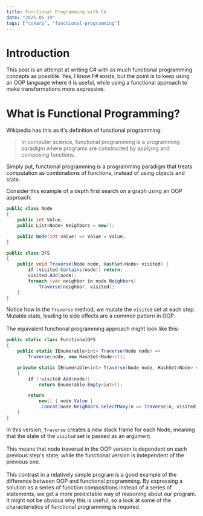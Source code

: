 ```yaml
---
title: Functional Programming with C#
date: "2025-05-19"
tags: ["csharp", "functional-programming"]
---
```


# Introduction

This post is an attempt at writing C# with as much functional programming concepts as possible. Yes, I know F# exists, but the point is to keep using an OOP language where it is useful, while using a functional approach to make transformations more expressive.

# What is Functional Programming?

Wikipedia has this as it's definition of functional programming:
> In computer science, functional programming is a programming paradigm where programs are constructed by applying and composing functions.

Simply put, functional programming is a programming paradigm that treats computation as combinations of functions, instead of using objects and state.

Consider this example of a depth first search on a graph using an OOP approach:
```csharp
public class Node
{
    public int Value;
    public List<Node> Neighbors = new();

    public Node(int value) => Value = value;
}

public class DFS
{
    public void Traverse(Node node, HashSet<Node> visited) {
        if (visited.Contains(node)) return;
        visited.Add(node);
        foreach (var neighbor in node.Neighbors)
            Traverse(neighbor, visited);
    }
}
```
Notice how in the `Traverse` method, we mutate the `visited` set at each step. Mutable state, leading to side effects are a common pattern in OOP.    
<br>
The equivalent functional programming approach might look like this:
```csharp
public static class FunctionalDFS
{
    public static IEnumerable<int> Traverse(Node node) =>
        Traverse(node, new HashSet<Node>());

    private static IEnumerable<int> Traverse(Node node, HashSet<Node> visited)
    {
        if (!visited.Add(node))
            return Enumerable.Empty<int>();

        return 
            new[] { node.Value }
            .Concat(node.Neighbors.SelectMany(n => Traverse(n, visited)));
    }
}
```
In this version, `Traverse` creates a new stack frame for each Node, meaning that the state of the `visited` set is passed as an argument.  
<br>
This means that node traversal in the OOP version is dependent on each previous step's state, while the functional version is independent of the previous one.  
<br>
This contrast in a relatively simple program is a good example of the difference between OOP and functional programming. By expressing a solution as a series of function compositions instead of a series of statements, we get a more predictable way of reasoning about our program. 
<br> 
It might not be obvious why this is useful, so a look at some of the characteristics of functional programming is required.
